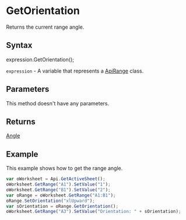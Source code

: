 # GetOrientation

Returns the current range angle.

## Syntax

expression.GetOrientation();

`expression` - A variable that represents a [ApiRange](../ApiRange.md) class.

## Parameters

This method doesn't have any parameters.

## Returns

[Angle](../../Enumeration/Angle.md)

## Example

This example shows how to get the range angle.

```javascript
var oWorksheet = Api.GetActiveSheet();
oWorksheet.GetRange("A1").SetValue("1");
oWorksheet.GetRange("B1").SetValue("2");
var oRange = oWorksheet.GetRange("A1:B1");
oRange.SetOrientation("xlUpward");
var sOrientation = oRange.GetOrientation();
oWorksheet.GetRange("A3").SetValue("Orientation: " + sOrientation);
```
